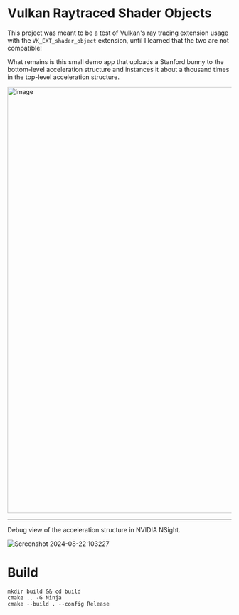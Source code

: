 # Vulkan Raytraced Shader Objects

This project was meant to be a test of Vulkan's ray tracing extension usage with the `VK_EXT_shader_object` extension, until I learned that the two are not compatible!

What remains is this small demo app that uploads a Stanford bunny to the bottom-level acceleration structure and instances it about a thousand times in the top-level acceleration structure.

<img width="957" alt="image" src="https://github.com/user-attachments/assets/d511727f-2bb7-4601-83dd-6af225d21bb8">

---

Debug view of the acceleration structure in NVIDIA NSight. 

![Screenshot 2024-08-22 103227](https://github.com/user-attachments/assets/d2c51e77-26d0-4ac0-835d-bcb4511e9442)


# Build

```
mkdir build && cd build
cmake .. -G Ninja
cmake --build . --config Release
```
